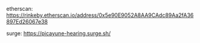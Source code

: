 etherscan:  https://rinkeby.etherscan.io/address/0x5e90E9052A8AA9CAdc89Aa2fA36897Ed26067e38

surge: https://picayune-hearing.surge.sh/
